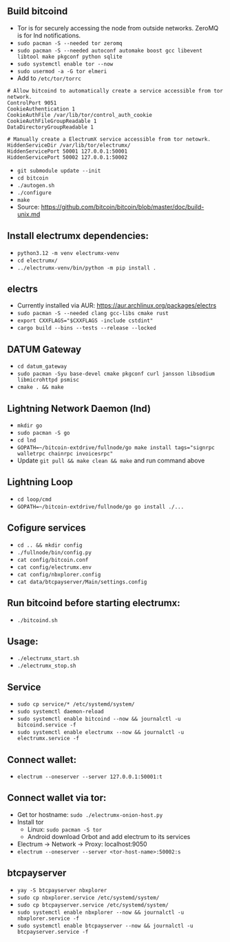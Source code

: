 
## Build bitcoind
* Tor is for securely accessing the node from outside networks. ZeroMQ is for lnd notifications.
* `sudo pacman -S --needed tor zeromq`
* `sudo pacman -S --needed autoconf automake boost gcc libevent libtool make pkgconf python sqlite`
* `sudo systemctl enable tor --now`
* `sudo usermod -a -G tor elmeri`
* Add to `/etc/tor/torrc`
```
# Allow bitcoind to automatically create a service accessible from tor network.
ControlPort 9051
CookieAuthentication 1
CookieAuthFile /var/lib/tor/control_auth_cookie
CookieAuthFileGroupReadable 1
DataDirectoryGroupReadable 1

# Manually create a ElectrumX service accessible from tor netowrk.
HiddenServiceDir /var/lib/tor/electrumx/
HiddenServicePort 50001 127.0.0.1:50001
HiddenServicePort 50002 127.0.0.1:50002
```
* `git submodule update --init`
* `cd bitcoin`
* `./autogen.sh`
* `./configure`
* `make`
* Source: https://github.com/bitcoin/bitcoin/blob/master/doc/build-unix.md

## Install electrumx dependencies:
* `python3.12 -m venv electrumx-venv`
* `cd electrumx/`
* `../electrumx-venv/bin/python -m pip install .`

## electrs
* Currently installed via AUR: https://aur.archlinux.org/packages/electrs
* `sudo pacman -S --needed clang gcc-libs cmake rust`
* `export CXXFLAGS="$CXXFLAGS -include cstdint"`
* `cargo build --bins --tests --release --locked`


## DATUM Gateway
* `cd datum_gateway`
* `sudo pacman -Syu base-devel cmake pkgconf curl jansson libsodium libmicrohttpd psmisc`
* `cmake . && make`


## Lightning Network Daemon (lnd)
* `mkdir go`
* `sudo pacman -S go`
* `cd lnd`
* `GOPATH=~/bitcoin-extdrive/fullnode/go make install tags="signrpc walletrpc chainrpc invoicesrpc"`
* Update `git pull && make clean && make` and run command above

## Lightning Loop
* `cd loop/cmd`
* `GOPATH=~/bitcoin-extdrive/fullnode/go go install ./...`

## Cofigure services
* `cd .. && mkdir config`
* `./fullnode/bin/config.py`
* `cat config/bitcoin.conf`
* `cat config/electrumx.env`
* `cat config/nbxplorer.config`
* `cat data/btcpayserver/Main/settings.config`

## Run bitcoind before starting electrumx:
* `./bitcoind.sh`

## Usage:
* `./electrumx_start.sh`
* `./electrumx_stop.sh`

## Service
* `sudo cp service/* /etc/systemd/system/`
* `sudo systemctl daemon-reload`
* `sudo systemctl enable bitcoind --now && journalctl -u bitcoind.service -f`
* `sudo systemctl enable electrumx --now && journalctl -u electrumx.service -f`

## Connect wallet:
* `electrum --oneserver --server 127.0.0.1:50001:t`

## Connect wallet via tor:
* Get tor hostname: `sudo ./electrumx-onion-host.py`
* Install tor
    * Linux: `sudo pacman -S tor`
    * Android download Orbot and add electrum to its services
* Electrum -> Network -> Proxy: localhost:9050
* `electrum --oneserver --server <tor-host-name>:50002:s`

## btcpayserver
* `yay -S btcpayserver nbxplorer`
* `sudo cp nbxplorer.service /etc/systemd/system/`
* `sudo cp btcpayserver.service /etc/systemd/system/`
* `sudo systemctl enable nbxplorer --now && journalctl -u nbxplorer.service -f`
* `sudo systemctl enable btcpayserver --now && journalctl -u btcpayserver.service -f`
